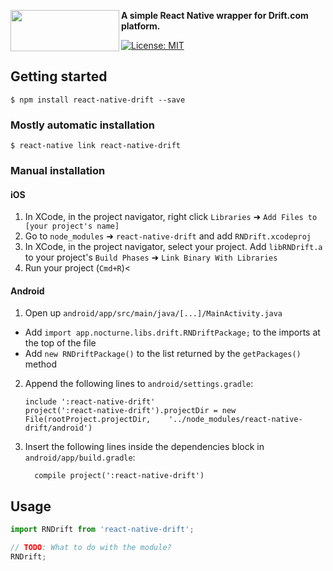 <a href="https://nocturne.app"><img src="https://i.imgur.com/3b14zAm.png" align="left" height="66" width="174"/></a>      


**A simple React Native wrapper for Drift.com platform.**

[![License: MIT](https://img.shields.io/badge/License-MIT-yellow.svg)](https://opensource.org/licenses/MIT)


## Getting started

`$ npm install react-native-drift --save`

### Mostly automatic installation

`$ react-native link react-native-drift`

### Manual installation


#### iOS

1. In XCode, in the project navigator, right click `Libraries` ➜ `Add Files to [your project's name]`
2. Go to `node_modules` ➜ `react-native-drift` and add `RNDrift.xcodeproj`
3. In XCode, in the project navigator, select your project. Add `libRNDrift.a` to your project's `Build Phases` ➜ `Link Binary With Libraries`
4. Run your project (`Cmd+R`)<

#### Android

1. Open up `android/app/src/main/java/[...]/MainActivity.java`
  - Add `import app.nocturne.libs.drift.RNDriftPackage;` to the imports at the top of the file
  - Add `new RNDriftPackage()` to the list returned by the `getPackages()` method
2. Append the following lines to `android/settings.gradle`:
  	```
  	include ':react-native-drift'
  	project(':react-native-drift').projectDir = new File(rootProject.projectDir, 	'../node_modules/react-native-drift/android')
  	```
3. Insert the following lines inside the dependencies block in `android/app/build.gradle`:
  	```
      compile project(':react-native-drift')
  	```


## Usage
```javascript
import RNDrift from 'react-native-drift';

// TODO: What to do with the module?
RNDrift;
```
  